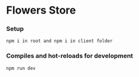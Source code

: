 # Flowers Store

### Setup
```
npm i in root and npm i in client folder
```

### Compiles and hot-reloads for development
```
npm run dev
```

